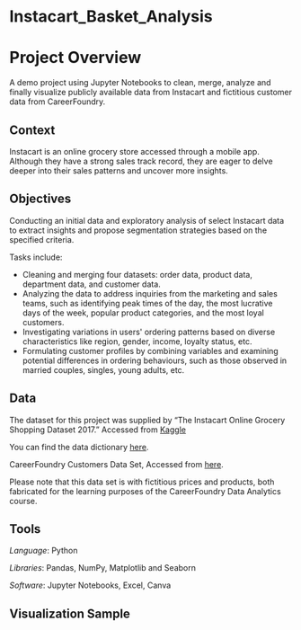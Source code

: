 # Instacart_Basket_Analysis

# Project Overview

A demo project using Jupyter Notebooks to clean, merge, analyze and finally visualize publicly available data from Instacart and fictitious customer data from CareerFoundry.

## Context

Instacart is an online grocery store accessed through a mobile app. Although they have a strong sales track record, they are eager to delve deeper into their sales patterns and uncover more insights.

## Objectives

Conducting an initial data and exploratory analysis of select Instacart data to extract insights and propose segmentation strategies based on the specified criteria.

Tasks include:

- Cleaning and merging four datasets: order data, product data, department data, and customer data.
- Analyzing the data to address inquiries from the marketing and sales teams, such as identifying peak times of the day, the most lucrative days of the week, popular product categories, and the most loyal customers.
- Investigating variations in users' ordering patterns based on diverse characteristics like region, gender, income, loyalty status, etc.
- Formulating customer profiles by combining variables and examining potential differences in ordering behaviours, such as those observed in married couples, singles, young adults, etc.

## Data

The dataset for this project was supplied by “The Instacart Online Grocery Shopping Dataset 2017.” Accessed from [Kaggle]( https://www.kaggle.com/c/instacart-market-basket-analysis/data)

You can find the data dictionary [here]( https://github.com/gsmgla/Instacart_Basket_Analysis/blob/main/01%20Project%20Management/Instacart_Data_Dictionary.pdf).

CareerFoundry Customers Data Set, Accessed from [here]( https://s3.amazonaws.com/coach-courses-us/public/courses/data-immersion/A4/A4_Data_Assets/customers.zip).

Please note that this data set is with fictitious prices and products, both fabricated for the learning purposes of the CareerFoundry Data Analytics course.

## Tools

_Language_: Python

_Libraries_: Pandas, NumPy, Matplotlib and Seaborn

_Software_: Jupyter Notebooks, Excel, Canva

## Visualization Sample
